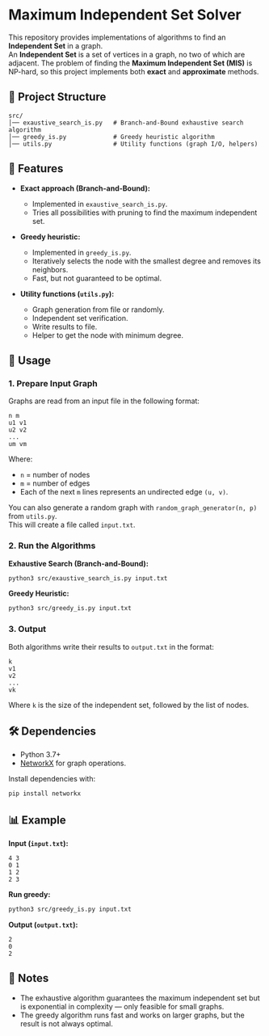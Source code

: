 # Maximum Independent Set Solver

This repository provides implementations of algorithms to find an **Independent Set** in a graph.  
An **Independent Set** is a set of vertices in a graph, no two of which are adjacent. The problem of finding the **Maximum Independent Set (MIS)** is NP-hard, so this project implements both **exact** and **approximate** methods.

## 📂 Project Structure

```
src/
│── exaustive_search_is.py   # Branch-and-Bound exhaustive search algorithm
│── greedy_is.py             # Greedy heuristic algorithm
│── utils.py                 # Utility functions (graph I/O, helpers)
```

## 🚀 Features

- **Exact approach (Branch-and-Bound):**
  - Implemented in `exaustive_search_is.py`.
  - Tries all possibilities with pruning to find the maximum independent set.

- **Greedy heuristic:**
  - Implemented in `greedy_is.py`.
  - Iteratively selects the node with the smallest degree and removes its neighbors.
  - Fast, but not guaranteed to be optimal.

- **Utility functions (`utils.py`):**
  - Graph generation from file or randomly.
  - Independent set verification.
  - Write results to file.
  - Helper to get the node with minimum degree.

## 📖 Usage

### 1. Prepare Input Graph
Graphs are read from an input file in the following format:

```
n m
u1 v1
u2 v2
...
um vm
```

Where:
- `n` = number of nodes  
- `m` = number of edges  
- Each of the next `m` lines represents an undirected edge `(u, v)`.

You can also generate a random graph with `random_graph_generator(n, p)` from `utils.py`.  
This will create a file called `input.txt`.

### 2. Run the Algorithms

**Exhaustive Search (Branch-and-Bound):**
```bash
python3 src/exaustive_search_is.py input.txt
```

**Greedy Heuristic:**
```bash
python3 src/greedy_is.py input.txt
```

### 3. Output
Both algorithms write their results to `output.txt` in the format:

```
k
v1
v2
...
vk
```

Where `k` is the size of the independent set, followed by the list of nodes.

## 🛠 Dependencies
- Python 3.7+
- [NetworkX](https://networkx.org/) for graph operations.

Install dependencies with:

```bash
pip install networkx
```

## 📊 Example

**Input (`input.txt`):**
```
4 3
0 1
1 2
2 3
```

**Run greedy:**
```bash
python3 src/greedy_is.py input.txt
```

**Output (`output.txt`):**
```
2
0
2
```

## 📌 Notes
- The exhaustive algorithm guarantees the maximum independent set but is exponential in complexity — only feasible for small graphs.
- The greedy algorithm runs fast and works on larger graphs, but the result is not always optimal.
